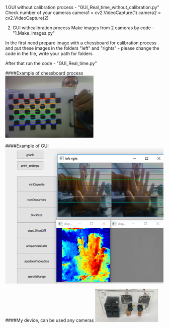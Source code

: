 1.GUI without calibration process - "GUI_Real_time_without_calibration.py" 
Check number of your cameras
         camera1 = cv2.VideoCapture(1)
         camera2 = cv2.VideoCapture(2)  
         
2. GUI withcalibration process 
Make images from 2 cameras by code - "1.Make_images.py"

In the first need prepare  image with a chessboard for calibration process and put these images in the folders "left" and "rights" - please change the code in the file, write your path for folders

After that run the code - "GUI_Real_time.py"


####Example of chessboard process
![alt text](https://github.com/Ildaron/OpenCV-stereovision-tuner-for-windows/blob/master/pic.1.bmp "Example of chessboard process")​





####Example of GUI
![alt text](https://github.com/Ildaron/OpenCV-stereovision-tuner-for-windows/blob/master/pic.2.bmp "Example of GUI")​

####My device, can be used any cameras 
![alt text](https://github.com/Ildaron/OpenCV-stereovision-tuner-for-windows/blob/master/pic.3.bmp "My device, can be used any cameras")​



